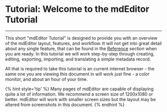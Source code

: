 # Tutorial: Welcome to the mdEditor Tutorial

---

This short "mdEditor Tutorial" is designed to provide you with an overview of the mdEditor layout, features, and workflow.  It will not get into great detail about any single feature, that can be found in the [Reference](../reference/reference-manual.md) section when you are ready.  In this tutorial we will work step-by-step through creating, editing, exporting, importing, and translating a simple metadata record. 

All that is required to take this tutorial is an current internet browser - the same one you are viewing this document in will work just fine - a color monitor, and about an hour of your time. 

{% hint style='tip' %}
  Many pages of mdEditor are capable of displaying quite a lot of information.  We recommend a screen size of 1200x1080 or better.  mdEditor will work with smaller screen sizes but the layout may be altered from screenshots in this document.
{% endhint %}
